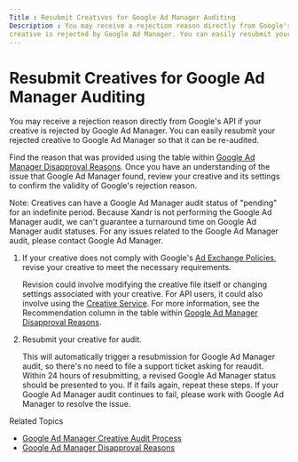 ```yaml
---
Title : Resubmit Creatives for Google Ad Manager Auditing
Description : You may receive a rejection reason directly from Google's API if your
creative is rejected by Google Ad Manager. You can easily resubmit your
---
```



# Resubmit Creatives for Google Ad Manager Auditing



You may receive a rejection reason directly from Google's API if your
creative is rejected by Google Ad Manager. You can easily resubmit your
rejected creative to Google Ad Manager so that it can be re-audited.

<div id="resubmit-creatives-for-adx-auditing__prereq_hrz_mkf_hmb"
>

Find the reason that was provided using the table within
<a href="adx-disapproval-reasons.html" class="xref"
title="You may receive a disapproval reason from Google Ad Manager for various reasons.">Google
Ad Manager Disapproval Reasons</a>. Once you have an understanding of
the issue that Google Ad Manager found, review your creative and its
settings to confirm the validity of Google's rejection reason.



Note: Creatives can have a Google Ad
Manager audit status of "pending" for an indefinite period. Because
Xandr is not performing the Google Ad Manager
audit, we can't guarantee a turnaround time on Google Ad Manager audit
statuses. For any issues related to the Google Ad Manager audit, please
contact Google Ad Manager.





<div id="resubmit-creatives-for-adx-auditing__steps_qc1_vgm_hmb"
>

1.  If your creative does not comply with Google's
    <a
    href="http://support.google.com/adxbuyer/bin/answer.py?hl=en&amp;answer=1325008"
    class="xref" target="_blank">Ad Exchange Policies</a>, revise your
    creative to meet the necessary requirements.
    

    Revision could involve modifying the creative file itself or
    changing settings associated with your creative. For API users, it
    could also involve using the <a
    href="https://docs.xandr.com/bundle/xandr-api/page/creative-service.html"
    class="xref" target="_blank">Creative Service</a>. For more
    information, see the
    Recommendation column in the table
    within <a href="adx-disapproval-reasons.html" class="xref"
    title="You may receive a disapproval reason from Google Ad Manager for various reasons.">Google
    Ad Manager Disapproval Reasons</a>.

    
2.  Resubmit your creative for audit.
    

    This will automatically trigger a resubmission for Google Ad Manager
    audit, so there's no need to file a support ticket asking for
    reaudit. Within 24 hours of resubmitting, a revised Google Ad
    Manager status should be presented to you. If it fails again, repeat
    these steps. If your Google Ad Manager audit continues to fail,
    please work with Google Ad Manager to resolve the issue.

    



<div id="resubmit-creatives-for-adx-auditing__postreq_67b950f2-c027-46bd-8028-7fe55a05994f"
>

Related Topics

- <a href="adx-creative-audit-process.html" class="xref"
  title="For your creative to serve on Google Ad Manager inventory, it must pass both the Xandr and Google Ad Manager creative audit.">Google
  Ad Manager Creative Audit Process</a>
- <a href="adx-disapproval-reasons.html" class="xref"
  title="You may receive a disapproval reason from Google Ad Manager for various reasons.">Google
  Ad Manager Disapproval Reasons</a>






